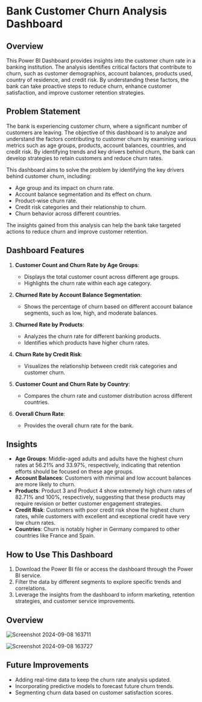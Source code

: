 # Bank Customer Churn Analysis Dashboard

## Overview
This Power BI Dashboard provides insights into the customer churn rate in a banking institution. The analysis identifies critical factors that contribute to churn, such as customer demographics, account balances, products used, country of residence, and credit risk. By understanding these factors, the bank can take proactive steps to reduce churn, enhance customer satisfaction, and improve customer retention strategies.

## Problem Statement
The bank is experiencing customer churn, where a significant number of customers are leaving. The objective of this dashboard is to analyze and understand the factors contributing to customer churn by examining various metrics such as age groups, products, account balances, countries, and credit risk. By identifying trends and key drivers behind churn, the bank can develop strategies to retain customers and reduce churn rates.


 This dashboard aims to solve the problem by identifying the key drivers behind customer churn, including:

- Age group and its impact on churn rate.
- Account balance segmentation and its effect on churn.
- Product-wise churn rate.
- Credit risk categories and their relationship to churn.
- Churn behavior across different countries.

The insights gained from this analysis can help the bank take targeted actions to reduce churn and improve customer retention.

## Dashboard Features
1. **Customer Count and Churn Rate by Age Groups**: 
   - Displays the total customer count across different age groups.
   - Highlights the churn rate within each age category.

2. **Churned Rate by Account Balance Segmentation**: 
   - Shows the percentage of churn based on different account balance segments, such as low, high, and moderate balances.

3. **Churned Rate by Products**: 
   - Analyzes the churn rate for different banking products.
   - Identifies which products have higher churn rates.

4. **Churn Rate by Credit Risk**: 
   - Visualizes the relationship between credit risk categories and customer churn.

5. **Customer Count and Churn Rate by Country**: 
   - Compares the churn rate and customer distribution across different countries.

6. **Overall Churn Rate**: 
   - Provides the overall churn rate for the bank.

## Insights
- **Age Groups**: Middle-aged adults and adults have the highest churn rates at 56.21% and 33.97%, respectively, indicating that retention efforts should be focused on these age groups.
- **Account Balances**: Customers with minimal and low account balances are more likely to churn.
- **Products**: Product 3 and Product 4 show extremely high churn rates of 82.71% and 100%, respectively, suggesting that these products may require revision or better customer engagement strategies.
- **Credit Risk**: Customers with poor credit risk show the highest churn rates, while customers with excellent and exceptional credit have very low churn rates.
- **Countries**: Churn is notably higher in Germany compared to other countries like France and Spain.

## How to Use This Dashboard
1. Download the Power BI file or access the dashboard through the Power BI service.
2. Filter the data by different segments to explore specific trends and correlations.
3. Leverage the insights from the dashboard to inform marketing, retention strategies, and customer service improvements.

## Overview
![Screenshot 2024-09-08 163711](https://github.com/user-attachments/assets/08f8bf80-2e81-4792-b76f-c4489d730c97)

![Screenshot 2024-09-08 163727](https://github.com/user-attachments/assets/dce3f32a-b648-4449-a2ff-c3de906a1f86)

## Future Improvements
- Adding real-time data to keep the churn rate analysis updated.
- Incorporating predictive models to forecast future churn trends.
- Segmenting churn data based on customer satisfaction scores.

